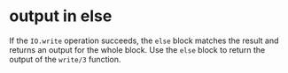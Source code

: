# output in else

If the `IO.write` operation succeeds, the `else` block matches the result and returns an output for the whole block. Use the `else` block to return the output of the `write/3` function.
